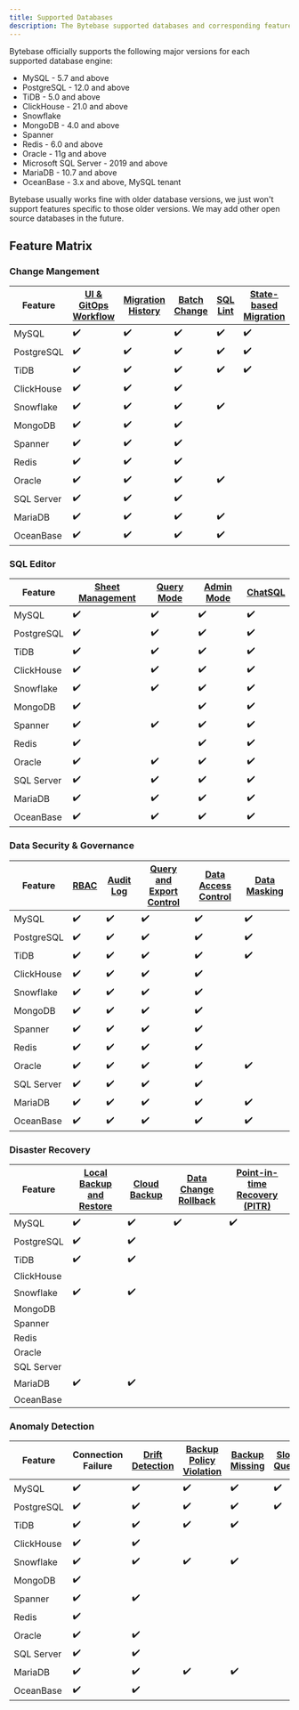 ```yaml
---
title: Supported Databases
description: The Bytebase supported databases and corresponding feature matrix
---
```


Bytebase officially supports the following major versions for each supported database engine:

- MySQL - 5.7 and above
- PostgreSQL - 12.0 and above
- TiDB - 5.0 and above
- ClickHouse - 21.0 and above
- Snowflake
- MongoDB - 4.0 and above
- Spanner
- Redis - 6.0 and above
- Oracle - 11g and above
- Microsoft SQL Server - 2019 and above
- MariaDB - 10.7 and above
- OceanBase - 3.x and above, MySQL tenant

Bytebase usually works fine with older database versions, we just won't support features specific to those older versions. We may add other open source databases in the future.

## Feature Matrix

### Change Mangement

| Feature    | [UI & GitOps Workflow](/docs/concepts/database-change-workflow) | [Migration History](/docs/change-database/migration-history) | [Batch Change](/docs/change-database/batch-change) | [SQL Lint](/docs/sql-review/review-policy/overview) | [State-based Migration](/docs/change-database/state-based-migration) | [Schema Editor](/docs/change-database/schema-editor) | [Online Schema Change](/docs/change-database/online-schema-migration-for-mysql) |
| ---------- | --------------------------------------------------------------- | ------------------------------------------------------------ | -------------------------------------------------- | --------------------------------------------------- | -------------------------------------------------------------------- | ---------------------------------------------------- | ------------------------------------------------------------------------------- |
| MySQL      | ✔️                                                              | ✔️                                                           | ✔️                                                 | ✔️                                                  | ✔️                                                                   | ✔️                                                   | ✔️                                                                              |
| PostgreSQL | ✔️                                                              | ✔️                                                           | ✔️                                                 | ✔️                                                  | ✔️                                                                   | ✔️                                                   |                                                                                 |
| TiDB       | ✔️                                                              | ✔️                                                           | ✔️                                                 | ✔️                                                  | ✔️                                                                   | ✔️                                                   |
| ClickHouse | ✔️                                                              | ✔️                                                           | ✔️                                                 |                                                     |                                                                      |                                                      |                                                                                 |
| Snowflake  | ✔️                                                              | ✔️                                                           | ✔️                                                 | ✔️                                                  |                                                                      |                                                      |                                                                                 |
| MongoDB    | ✔️                                                              | ✔️                                                           | ✔️                                                 |                                                     |                                                                      |                                                      |                                                                                 |
| Spanner    | ✔️                                                              | ✔️                                                           | ✔️                                                 |                                                     |                                                                      |                                                      |                                                                                 |
| Redis      | ✔️                                                              | ✔️                                                           | ✔️                                                 |                                                     |                                                                      |                                                      |                                                                                 |
| Oracle     | ✔️                                                              | ✔️                                                           | ✔️                                                 | ✔️                                                  |                                                                      |                                                      |                                                                                 |
| SQL Server | ✔️                                                              | ✔️                                                           | ✔️                                                 |                                                     |                                                                      |                                                      |                                                                                 |
| MariaDB    | ✔️                                                              | ✔️                                                           | ✔️                                                 | ✔️                                                  |                                                                      |                                                      |                                                                                 |
| OceanBase  | ✔️                                                              | ✔️                                                           | ✔️                                                 | ✔️                                                  |                                                                      |                                                      |                                                                                 |

### SQL Editor

| Feature    | [Sheet Management](/docs/sql-editor/manage-sql-scripts) | [Query Mode](/docs/sql-editor/run-queries) | [Admin Mode](/docs/sql-editor/admin-mode) | [ChatSQL](/docs/sql-editor/chatsql) |
| ---------- | ------------------------------------------------------- | ------------------------------------------ | ----------------------------------------- | ----------------------------------- |
| MySQL      | ✔️                                                      | ✔️                                         | ✔️                                        | ✔️                                  |
| PostgreSQL | ✔️                                                      | ✔️                                         | ✔️                                        | ✔️                                  |
| TiDB       | ✔️                                                      | ✔️                                         | ✔️                                        | ✔️                                  |
| ClickHouse | ✔️                                                      | ✔️                                         | ✔️                                        | ✔️                                  |
| Snowflake  | ✔️                                                      | ✔️                                         | ✔️                                        | ✔️                                  |
| MongoDB    | ✔️                                                      |                                            | ✔️                                        | ✔️                                  |
| Spanner    | ✔️                                                      | ✔️                                         | ✔️                                        | ✔️                                  |
| Redis      | ✔️                                                      |                                            | ✔️                                        | ✔️                                  |
| Oracle     | ✔️                                                      | ✔️                                         | ✔️                                        | ✔️                                  |
| SQL Server | ✔️                                                      | ✔️                                         | ✔️                                        | ✔️                                  |
| MariaDB    | ✔️                                                      | ✔️                                         | ✔️                                        | ✔️                                  |
| OceanBase  | ✔️                                                      | ✔️                                         | ✔️                                        | ✔️                                  |

### Data Security & Governance

| Feature    | [RBAC](/docs/concepts/roles-and-permissions) | [Audit Log](/docs/security/audit-log) | [Query and Export Control](/docs/security/data-query/) | [Data Access Control](/docs/security/data-access-control) | [Data Masking](/docs/security/mask-data) |
| ---------- | -------------------------------------------- | ------------------------------------- | ------------------------------------------------------ | --------------------------------------------------------- | ---------------------------------------- |
| MySQL      | ✔️                                           | ✔️                                    | ✔️                                                     | ✔️                                                        | ✔️                                       |
| PostgreSQL | ✔️                                           | ✔️                                    | ✔️                                                     | ✔️                                                        | ✔️                                       |
| TiDB       | ✔️                                           | ✔️                                    | ✔️                                                     | ✔️                                                        | ✔️                                       |
| ClickHouse | ✔️                                           | ✔️                                    | ✔️                                                     | ✔️                                                        |                                          |
| Snowflake  | ✔️                                           | ✔️                                    | ✔️                                                     | ✔️                                                        |                                          |
| MongoDB    | ✔️                                           | ✔️                                    | ✔️                                                     | ✔️                                                        |                                          |
| Spanner    | ✔️                                           | ✔️                                    | ✔️                                                     | ✔️                                                        |                                          |
| Redis      | ✔️                                           | ✔️                                    | ✔️                                                     | ✔️                                                        |                                          |
| Oracle     | ✔️                                           | ✔️                                    | ✔️                                                     | ✔️                                                        | ✔️                                       |
| SQL Server | ✔️                                           | ✔️                                    | ✔️                                                     | ✔️                                                        |                                          |
| MariaDB    | ✔️                                           | ✔️                                    | ✔️                                                     | ✔️                                                        | ✔️                                       |
| OceanBase  | ✔️                                           | ✔️                                    | ✔️                                                     | ✔️                                                        | ✔️                                       |

### Disaster Recovery

| Feature    | [Local Backup and Restore](/docs/disaster-recovery/backup) | [Cloud Backup](/docs/disaster-recovery//backup/#cloud-storage) | [Data Change Rollback](/docs/change-database/rollback-data-changes) | [Point-in-time Recovery (PITR)](/docs/disaster-recovery/point-in-time-recovery-for-mysql) |
| ---------- | ---------------------------------------------------------- | -------------------------------------------------------------- | ------------------------------------------------------------------- | ----------------------------------------------------------------------------------------- |
| MySQL      | ✔️                                                         | ✔️                                                             | ✔️                                                                  | ✔️                                                                                        |
| PostgreSQL | ✔️                                                         | ✔️                                                             |                                                                     |                                                                                           |
| TiDB       | ✔️                                                         | ✔️                                                             |                                                                     |                                                                                           |
| ClickHouse |                                                            |                                                                |                                                                     |                                                                                           |
| Snowflake  | ✔️                                                         | ✔️                                                             |                                                                     |                                                                                           |
| MongoDB    |                                                            |                                                                |                                                                     |                                                                                           |
| Spanner    |                                                            |                                                                |                                                                     |                                                                                           |
| Redis      |                                                            |                                                                |                                                                     |                                                                                           |
| Oracle     |                                                            |                                                                |                                                                     |                                                                                           |
| SQL Server |                                                            |                                                                |                                                                     |                                                                                           |
| MariaDB    | ✔️                                                         | ✔️                                                             |                                                                     |                                                                                           |
| OceanBase  |                                                            |                                                                |                                                                     |                                                                                           |

### Anomaly Detection

| Feature    | Connection Failure | [Drift Detection](/docs/change-database/drift-detection) | [Backup Policy Violation](/docs/administration/environment-policy/backup-schedule-policy) | [Backup Missing](/docs/disaster-recovery//backup) | [Slow Query](/docs/slow-query/overview/) |
| ---------- | ------------------ | -------------------------------------------------------- | ----------------------------------------------------------------------------------------- | ------------------------------------------------- | ---------------------------------------- |
| MySQL      | ✔️                 | ✔️                                                       | ✔️                                                                                        | ✔️                                                | ✔️                                       |
| PostgreSQL | ✔️                 | ✔️                                                       | ✔️                                                                                        | ✔️                                                | ✔️                                       |
| TiDB       | ✔️                 | ✔️                                                       | ✔️                                                                                        | ✔️                                                |                                          |
| ClickHouse | ✔️                 | ✔️                                                       |                                                                                           |                                                   |                                          |
| Snowflake  | ✔️                 | ✔️                                                       | ✔️                                                                                        | ✔️                                                |                                          |
| MongoDB    | ✔️                 |                                                          |                                                                                           |                                                   |                                          |
| Spanner    | ✔️                 | ✔️                                                       |                                                                                           |                                                   |                                          |
| Redis      | ✔️                 |                                                          |                                                                                           |                                                   |                                          |
| Oracle     | ✔️                 | ✔️                                                       |                                                                                           |                                                   |                                          |
| SQL Server | ✔️                 | ✔️                                                       |                                                                                           |                                                   |                                          |
| MariaDB    | ✔️                 | ✔️                                                       | ✔️                                                                                        | ✔️                                                |                                          |
| OceanBase  | ✔️                 | ✔️                                                       |                                                                                           |                                                   |                                          |
